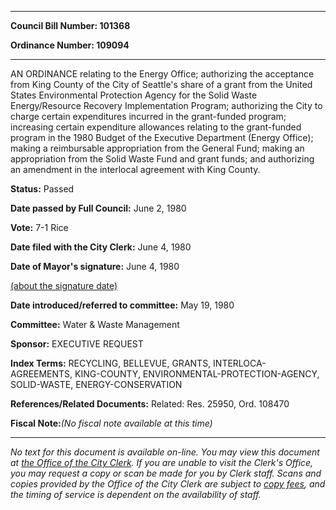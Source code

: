

********

**Council Bill Number: 101368**
   
**Ordinance Number: 109094**
********

 AN ORDINANCE relating to the Energy Office; authorizing the acceptance from King County of the City of Seattle's share of a grant from the United States Environmental Protection Agency for the Solid Waste Energy/Resource Recovery Implementation Program; authorizing the City to charge certain expenditures incurred in the grant-funded program; increasing certain expenditure allowances relating to the grant-funded program in the 1980 Budget of the Executive Department (Energy Office); making a reimbursable appropriation from the General Fund; making an appropriation from the Solid Waste Fund and grant funds; and authorizing an amendment in the interlocal agreement with King County.

**Status:** Passed
   
**Date passed by Full Council:** June 2, 1980
   
**Vote:** 7-1 Rice
   
**Date filed with the City Clerk:** June 4, 1980
   
**Date of Mayor's signature:** June 4, 1980
   
[(about the signature date)](/~public/approvaldate.htm)
   
   
   
**Date introduced/referred to committee:** May 19, 1980
   
**Committee:** Water & Waste Management
   
**Sponsor:** EXECUTIVE REQUEST
   
   
**Index Terms:** RECYCLING, BELLEVUE, GRANTS, INTERLOCA-AGREEMENTS, KING-COUNTY, ENVIRONMENTAL-PROTECTION-AGENCY, SOLID-WASTE, ENERGY-CONSERVATION

**References/Related Documents:** Related: Res. 25950, Ord. 108470

**Fiscal Note:**_(No fiscal note available at this time)_
********

_No text for this document is available on-line. You may view this document at [the Office of the City Clerk](http://www.seattle.gov/leg/clerk/contactUs.htm). If you are unable to visit the Clerk's Office, you may request a copy or scan be made for you by Clerk staff. Scans and copies provided by the Office of the City Clerk are subject to [copy fees](http://clerk.seattle.gov/~public/clerkfees.htm), and the timing of service is dependent on the availability of staff._


